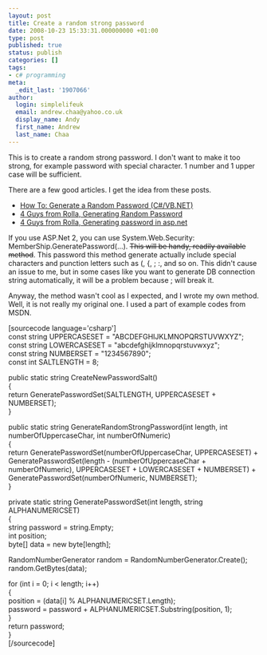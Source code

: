 ```yaml
---
layout: post
title: Create a random strong password
date: 2008-10-23 15:33:31.000000000 +01:00
type: post
published: true
status: publish
categories: []
tags:
- c# programming
meta:
  _edit_last: '1907066'
author:
  login: simplelifeuk
  email: andrew.chaa@yahoo.co.uk
  display_name: Andy
  first_name: Andrew
  last_name: Chaa
---
```

<p>This is to create a random strong password. I don't want to make it too strong, for example password with special character. 1 number and 1 upper case will be sufficient.</p>
<p>There are a few good articles. I get the idea from these posts.</p>
<ul>
<li><a href="http://www.obviex.com/Samples/Password.aspx">How To: Generate a Random Password (C#/VB.NET)</a></li>
<li><a href="http://www.4guysfromrolla.com/webtech/122999-1.shtml">4 Guys from Rolla, Generating Random Password</a></li>
<li><a href="http://www.aspnettutorials.com/tutorials/advanced/generatepassword-csharp.aspx">4 Guys from Rolla, Generating password in asp.net</a></li>
</ul>
<p>If you use ASP.Net 2, you can use System.Web.Security: MemberShip.GeneratePassword(...). <span style="text-decoration:line-through;">This will be handy, readily available method</span>. This password this method generate actually include special characters and punction letters such as (, {, ; :, and so on. This didn't cause an issue to me, but in some cases like you want to generate DB connection string automatically, it will be a problem because ; will break it.</p>
<p>Anyway, the method wasn't cool as I expected, and I wrote my own method. Well, it is not really my original one. I used a part of example codes from MSDN.</p>
<p>[sourcecode language='csharp']<br />
const string UPPERCASESET = "ABCDEFGHIJKLMNOPQRSTUVWXYZ";<br />
const string LOWERCASESET = "abcdefghijklmnopqrstuvwxyz";<br />
const string NUMBERSET = "1234567890";<br />
const int SALTLENGTH = 8;</p>
<p>public static string CreateNewPasswordSalt()<br />
{<br />
    return GeneratePasswordSet(SALTLENGTH, UPPERCASESET + NUMBERSET);<br />
}</p>
<p>public static string GenerateRandomStrongPassword(int length, int numberOfUppercaseChar, int numberOfNumeric)<br />
{<br />
    return GeneratePasswordSet(numberOfUppercaseChar, UPPERCASESET) +<br />
        GeneratePasswordSet(length - (numberOfUppercaseChar + numberOfNumeric), UPPERCASESET + LOWERCASESET + NUMBERSET) +<br />
        GeneratePasswordSet(numberOfNumeric, NUMBERSET);<br />
}</p>
<p>private static string GeneratePasswordSet(int length, string ALPHANUMERICSET)<br />
{<br />
    string password = string.Empty;<br />
    int position;<br />
    byte[] data = new byte[length];</p>
<p>    RandomNumberGenerator random = RandomNumberGenerator.Create();<br />
    random.GetBytes(data);</p>
<p>    for (int i = 0; i &lt; length; i++)<br />
    {<br />
        position = (data[i] % ALPHANUMERICSET.Length);<br />
        password = password + ALPHANUMERICSET.Substring(position, 1);<br />
    }<br />
    return password;<br />
}<br />
[/sourcecode]</p>
